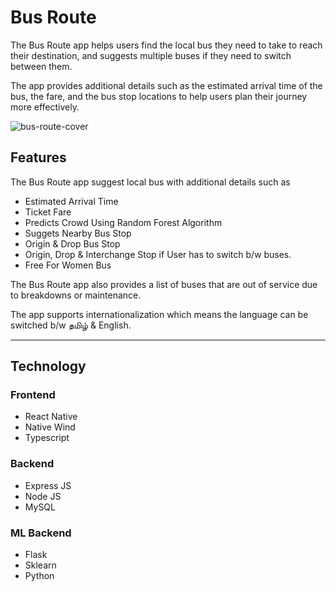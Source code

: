# Bus Route

The Bus Route app helps users find the local bus they need to take to reach their destination, and suggests multiple buses if they need to switch between them.

The app provides additional details such as the estimated arrival time of the bus, the fare, and the bus stop locations to help users plan their journey more effectively.

![bus-route-cover](https://user-images.githubusercontent.com/75238302/233823461-3a161810-aeae-4b52-8a8a-8e7b4494a352.png)

## Features

The Bus Route app suggest local bus with additional details such as

-   Estimated Arrival Time
-   Ticket Fare
-   Predicts Crowd Using Random Forest Algorithm
-   Suggets Nearby Bus Stop
-   Origin & Drop Bus Stop
-   Origin, Drop & Interchange Stop if User has to switch b/w buses.
-   Free For Women Bus

The Bus Route app also provides a list of buses that are out of service due to breakdowns or maintenance.

The app supports internationalization which means the language can be switched b/w தமிழ் & English.

---

## Technology

### Frontend

-   React Native
-   Native Wind
-   Typescript

### Backend

-   Express JS
-   Node JS
-   MySQL

### ML Backend

-   Flask
-   Sklearn
-   Python

